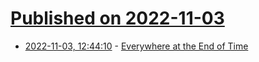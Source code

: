 # [Published on 2022-11-03](index.md)

* [2022-11-03, 12:44:10](https://news.ycombinator.com/item?id=33450141) - [Everywhere at the End of Time](https://en.wikipedia.org/wiki/Everywhere_at_the_End_of_Time)
